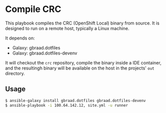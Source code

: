 Compile CRC
===========


This playbook compiles the CRC (OpenShift Local) binary from source. It is designed to run on a remote host, typically a Linux machine.

It depends on:

  - Galaxy: gbraad.dotfiles
  - Galaxy: gbraad.dotfiles-devenv

It will checkout the `crc` repository, compile the binary inside a IDE container, and the resultingh binary will be available on the host in the 
projects' `out` directory.



## Usage

```zsh
$ ansible-galaxy install gbraad.dotfiles gbraad.dotfiles-devenv
$ ansible-playbook -i 100.64.142.12, site.yml -u runner
```
